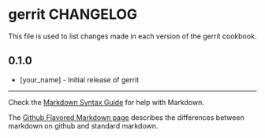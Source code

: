 gerrit CHANGELOG
================

This file is used to list changes made in each version of the gerrit cookbook.

0.1.0
-----
- [your_name] - Initial release of gerrit

- - -
Check the [Markdown Syntax Guide](http://daringfireball.net/projects/markdown/syntax) for help with Markdown.

The [Github Flavored Markdown page](http://github.github.com/github-flavored-markdown/) describes the differences between markdown on github and standard markdown.
